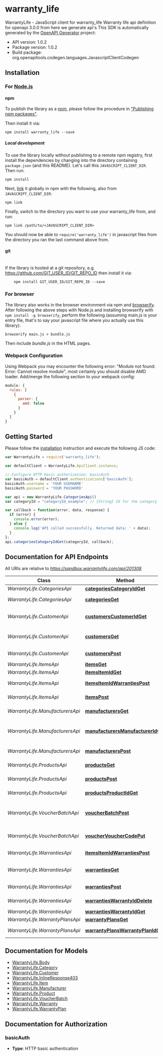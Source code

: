 # warranty_life

WarrantyLife - JavaScript client for warranty_life
Warranty life api definition for openapi 3.0.0 from here we generate api's
This SDK is automatically generated by the [OpenAPI Generator](https://openapi-generator.tech) project:

- API version: 1.0.2
- Package version: 1.0.2
- Build package: org.openapitools.codegen.languages.JavascriptClientCodegen

## Installation

### For [Node.js](https://nodejs.org/)

#### npm

To publish the library as a [npm](https://www.npmjs.com/),
please follow the procedure in ["Publishing npm packages"](https://docs.npmjs.com/getting-started/publishing-npm-packages).

Then install it via:

```shell
npm install warranty_life --save
```

##### Local development

To use the library locally without publishing to a remote npm registry, first install the dependencies by changing 
into the directory containing `package.json` (and this README). Let's call this `JAVASCRIPT_CLIENT_DIR`. Then run:

```shell
npm install
```

Next, [link](https://docs.npmjs.com/cli/link) it globally in npm with the following, also from `JAVASCRIPT_CLIENT_DIR`:

```shell
npm link
```

Finally, switch to the directory you want to use your warranty_life from, and run:

```shell
npm link /path/to/<JAVASCRIPT_CLIENT_DIR>
```

You should now be able to `require('warranty_life')` in javascript files from the directory you ran the last 
command above from.

#### git
#
If the library is hosted at a git repository, e.g.
https://github.com/GIT_USER_ID/GIT_REPO_ID
then install it via:

```shell
    npm install GIT_USER_ID/GIT_REPO_ID --save
```

### For browser

The library also works in the browser environment via npm and [browserify](http://browserify.org/). After following
the above steps with Node.js and installing browserify with `npm install -g browserify`,
perform the following (assuming *main.js* is your entry file, that's to say your javascript file where you actually 
use this library):

```shell
browserify main.js > bundle.js
```

Then include *bundle.js* in the HTML pages.

### Webpack Configuration

Using Webpack you may encounter the following error: "Module not found: Error:
Cannot resolve module", most certainly you should disable AMD loader. Add/merge
the following section to your webpack config:

```javascript
module: {
  rules: [
    {
      parser: {
        amd: false
      }
    }
  ]
}
```

## Getting Started

Please follow the [installation](#installation) instruction and execute the following JS code:

```javascript
var WarrantyLife = require('warranty_life');

var defaultClient = WarrantyLife.ApiClient.instance;

// Configure HTTP basic authorization: basicAuth
var basicAuth = defaultClient.authentications['basicAuth'];
basicAuth.username = 'YOUR USERNAME'
basicAuth.password = 'YOUR PASSWORD'

var api = new WarrantyLife.CategoriesApi()
var categoryId = "categoryId_example"; // {String} Id for the category you would like to retrieve

var callback = function(error, data, response) {
  if (error) {
    console.error(error);
  } else {
    console.log('API called successfully. Returned data: ' + data);
  }
};
api.categoriesCategoryIdGet(categoryId, callback);

```

## Documentation for API Endpoints

All URIs are relative to *https://sandbox.warrantylife.com/api/201308*

Class | Method | HTTP request | Description
------------ | ------------- | ------------- | -------------
*WarrantyLife.CategoriesApi* | [**categoriesCategoryIdGet**](docs/CategoriesApi.md#categoriesCategoryIdGet) | **GET** /categories/{categoryId} | 
*WarrantyLife.CategoriesApi* | [**categoriesGet**](docs/CategoriesApi.md#categoriesGet) | **GET** /categories | List of all categories
*WarrantyLife.CustomerApi* | [**customersCustomerIdGet**](docs/CustomerApi.md#customersCustomerIdGet) | **GET** /customers/{customerId} | get customer by customer id
*WarrantyLife.CustomerApi* | [**customersGet**](docs/CustomerApi.md#customersGet) | **GET** /customers | get a customer by refId
*WarrantyLife.CustomerApi* | [**customersPost**](docs/CustomerApi.md#customersPost) | **POST** /customers | Add a new customer
*WarrantyLife.ItemsApi* | [**itemsGet**](docs/ItemsApi.md#itemsGet) | **GET** /items | get an item
*WarrantyLife.ItemsApi* | [**itemsItemIdGet**](docs/ItemsApi.md#itemsItemIdGet) | **GET** /items/{itemId} | get an item
*WarrantyLife.ItemsApi* | [**itemsItemIdWarrantiesPost**](docs/ItemsApi.md#itemsItemIdWarrantiesPost) | **POST** /items/{itemId}/warranties | create warranty
*WarrantyLife.ItemsApi* | [**itemsPost**](docs/ItemsApi.md#itemsPost) | **POST** /items | create new item
*WarrantyLife.ManufacturersApi* | [**manufacturersGet**](docs/ManufacturersApi.md#manufacturersGet) | **GET** /manufacturers | get list of manufacturers
*WarrantyLife.ManufacturersApi* | [**manufacturersManufacturerIdGet**](docs/ManufacturersApi.md#manufacturersManufacturerIdGet) | **GET** /manufacturers/{manufacturerId} | specific manufacturer from warranty life id
*WarrantyLife.ManufacturersApi* | [**manufacturersPost**](docs/ManufacturersApi.md#manufacturersPost) | **POST** /manufacturers | create new manufacturer
*WarrantyLife.ProductsApi* | [**productsGet**](docs/ProductsApi.md#productsGet) | **GET** /products | get a list of products
*WarrantyLife.ProductsApi* | [**productsPost**](docs/ProductsApi.md#productsPost) | **POST** /products | create new product
*WarrantyLife.ProductsApi* | [**productsProductIdGet**](docs/ProductsApi.md#productsProductIdGet) | **GET** /products/{productId} | get a single product by id
*WarrantyLife.VoucherBatchApi* | [**voucherBatchPost**](docs/VoucherBatchApi.md#voucherBatchPost) | **POST** /voucher-batch | create a bunch of vouchers for warranties
*WarrantyLife.VoucherBatchApi* | [**voucherVoucherCodePut**](docs/VoucherBatchApi.md#voucherVoucherCodePut) | **PUT** /voucher/{voucherCode} | issue a warranty from the batch
*WarrantyLife.WarrantiesApi* | [**itemsItemIdWarrantiesPost**](docs/WarrantiesApi.md#itemsItemIdWarrantiesPost) | **POST** /items/{itemId}/warranties | create warranty
*WarrantyLife.WarrantiesApi* | [**warrantiesGet**](docs/WarrantiesApi.md#warrantiesGet) | **GET** /warranties | get warranty by query params
*WarrantyLife.WarrantiesApi* | [**warrantiesPost**](docs/WarrantiesApi.md#warrantiesPost) | **POST** /warranties | create warranty
*WarrantyLife.WarrantiesApi* | [**warrantiesWarrantyIdDelete**](docs/WarrantiesApi.md#warrantiesWarrantyIdDelete) | **DELETE** /warranties/{warrantyId} | delete an item
*WarrantyLife.WarrantiesApi* | [**warrantiesWarrantyIdGet**](docs/WarrantiesApi.md#warrantiesWarrantyIdGet) | **GET** /warranties/{warrantyId} | get an item
*WarrantyLife.WarrantyPlansApi* | [**warrantyPlansGet**](docs/WarrantyPlansApi.md#warrantyPlansGet) | **GET** /warranty-plans | 
*WarrantyLife.WarrantyPlansApi* | [**warrantyPlansWarrantyPlanIdGet**](docs/WarrantyPlansApi.md#warrantyPlansWarrantyPlanIdGet) | **GET** /warranty-plans/{warrantyPlanId} | 


## Documentation for Models

 - [WarrantyLife.Body](docs/Body.md)
 - [WarrantyLife.Category](docs/Category.md)
 - [WarrantyLife.Customer](docs/Customer.md)
 - [WarrantyLife.InlineResponse403](docs/InlineResponse403.md)
 - [WarrantyLife.Item](docs/Item.md)
 - [WarrantyLife.Manufacturer](docs/Manufacturer.md)
 - [WarrantyLife.Product](docs/Product.md)
 - [WarrantyLife.VoucherBatch](docs/VoucherBatch.md)
 - [WarrantyLife.Warranty](docs/Warranty.md)
 - [WarrantyLife.WarrantyPlan](docs/WarrantyPlan.md)


## Documentation for Authorization


### basicAuth

- **Type**: HTTP basic authentication

